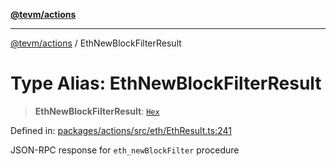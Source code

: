 [**@tevm/actions**](../README.md)

***

[@tevm/actions](../globals.md) / EthNewBlockFilterResult

# Type Alias: EthNewBlockFilterResult

> **EthNewBlockFilterResult**: [`Hex`](Hex.md)

Defined in: [packages/actions/src/eth/EthResult.ts:241](https://github.com/evmts/tevm-monorepo/blob/main/packages/actions/src/eth/EthResult.ts#L241)

JSON-RPC response for `eth_newBlockFilter` procedure
